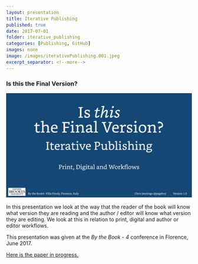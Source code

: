 ```yaml
---
layout: presentation
title: Iterative Publishing
published: true
date: 2017-07-01
folder: iterative_publishing
categories: [Publishing, GitHub]
images: none
image: /images/iterativePublishing.001.jpeg
excerpt_separator: <!--more-->
---
```

### Is this the Final Version?

[![The first frame of the presentation](/images/iterativePublishing.001.jpeg)](/images/iterativePublishing.001.jpeg)

<!--more-->

In this presentation we look at the way that the reader of the book will know what version they are reading and the author / editor will know what version they are editing. We look at this in relation to print, digital and author or editor workflows.

This presentation was given at the _By the Book - 4_ conference in Florence, June 2017.

[Here is the paper in progress.][1d4b7ce7]

  [1d4b7ce7]: /papers/iterativepublishing/ "read the paper"

